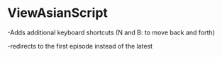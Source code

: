 # ViewAsianScript

-Adds additional keyboard shortcuts (N and B: to move back and forth)

-redirects to the first episode instead of the latest
